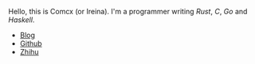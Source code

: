 Hello, this is Comcx (or Ireina).
I'm a programmer writing *Rust*, *C*, *Go* and *Haskell*.

- [Blog](./blog/index.md)
- [Github](https://github.com/ireina7)
- [Zhihu](https://www.zhihu.com/people/comcx)
